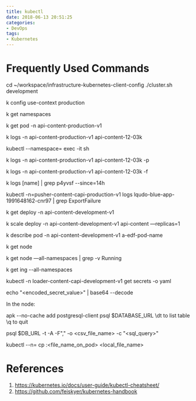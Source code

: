 ```yaml
---
title: kubectl
date: 2018-06-13 20:51:25
categories:
- DevOps
tags:
- Kubernetes
---
```

# Frequently Used Commands

cd ~/workspace/infrastructure-kubernetes-client-config
./cluster.sh development

k config use-context production

k get namespaces

k get pod -n api-content-production-v1

k logs -n api-content-production-v1 api-content-12-03k

kubectl --namespace=<namespace> exec -it <pod name> sh

k logs -n api-content-production-v1 api-content-12-03k -p

k logs -n api-content-production-v1 api-content-12-03k -f 

k logs [name] | grep p4yvsf --since=14h

kubectl -n=pusher-content-capi-production-v1 logs lqudo-blue-app-1991648162-cnr97 | grep ExportFailure

k get deploy -n api-content-development-v1

k scale deploy -n api-content-development-v1 api-content —replicas=1

k describe pod -n api-content-development-v1 a-edf-pod-name

k get node

k get node —all-namespaces | grep -v Running

k get ing --all-namespaces

kubectl -n loader-content-capi-development-v1 get secrets -o yaml

echo "<encoded_secret_value>" | base64 --decode

In the node:

apk --no-cache add postgresql-client
psql $DATABASE_URL
\dt to list table
\q to quit

psql $DB_URL -t -A -F"," -o <csv_file_name> -c "<sql_query>"

kubectl --n=<namespace> cp <podname>:<file_name_on_pod> <local_file_name>

# References

1. https://kubernetes.io/docs/user-guide/kubectl-cheatsheet/
2. https://github.com/feiskyer/kubernetes-handbook